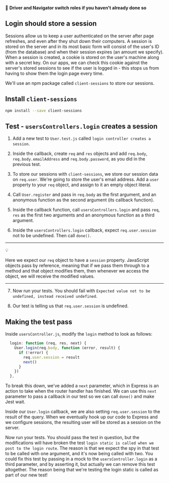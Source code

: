 :twisted_rightwards_arrows: **Driver and Navigator switch roles if you haven't already done so**

## Login should store a session

Sessions allow us to keep a user authenticated on the server after page refreshes, and even after they shut down their computers. A session is stored on the server and in its most basic form will consist of the user's ID (from the database) and when their session expires (an amount we specify). When a session is created, a cookie is stored on the user's machine along with a secret key. On our apps, we can check this cookie against the server's stored sessions to see if the user is logged in - this stops us from having to show them the login page every time.

We'll use an npm package called `client-sessions` to store our sessions.

## Install `client-sessions`

```bash
npm install --save client-sessions
```

## Test - `usersControllers.login` creates a session

1. Add a new test to `User.test.js` called `login controller creates a session`.

2. Inside the callback, create `req` and `res` objects and add `req.body`, `req.body.emailAddress` and `req.body.password`, as you did in the previous test.

3. To store our sessions with `client-sessions`, we store our session data on `req.user`. We're going to store the user's email address. Add a `user` property to your `req` object, and assign to it an empty object literal.

4. Call `User.register` and pass in `req.body` as the first argument, and an anonymous function as the second argument (its callback function).

5. Inside the callback function, call `usersControllers.login` and pass `req`, `res` as the first two arguments and an anonymous function as a third argument.

6. Inside the `usersControllers.login` callback, expect `req.user.session` not to be undefined. Then call `done()`.

***
:bulb:

Here we expect our `req` object to have a `session` property. JavaScript objects pass by reference, meaning that if we pass them through to a method and that object modifies them, then whenever we access the object, we will receive the modified values.
***

7. Now run your tests. You should fail with `Expected value not to be undefined, instead received undefined`.

8. Our test is telling us that `req.user.session` is undefined.

## Making the test pass

Inside `usersController.js`, modify the `login` method to look as follows:

```js
  login: function (req, res, next) {
    User.login(req.body, function (error, result) {
      if (!error) {
        req.user.session = result
        next()
      }
    })
  },
```

To break this down, we've added a `next` parameter, which in Express is an action to take when the router handler has finished. We can use this `next` parameter to pass a callback in our test so we can call `done()` and make Jest wait. 

Inside our `User.login` callback, we are also setting `req.user.session` to the result of the query. When we eventually hook up our code to Express and we configure sessions, the resulting user will be stored as a session on the server.

Now run your tests. You should pass the test in question, but the modifications will have broken the test `login static is called when we post to the login route`. The reason is that we expect the spy in that test to be called with one argument, and it's now being called with two. You could fix this test by passing in a mock to the `usersController.login` as a third parameter, and by asserting it, but actually we can remove this test altogether. The reason being that we're testing the login static is called as part of our new test!